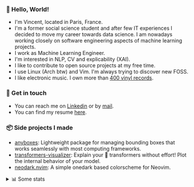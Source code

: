 ### 👋 Hello, World!

- I'm Vincent, located in Paris, France.
- I'm a former social science student and after few IT experiences I decided to move my career towards data science. I am nowadays working closely on software engineering aspects of machine learning projects.
- I work as Machine Learning Engineer.
- I'm interested in NLP, CV and explicability (XAI).
- I like to contribute to open source projects at my free time.
- I use Linux (Arch btw) and Vim. I'm always trying to discover new FOSS.
- I like electronic music. I own more than [400 vinyl records](https://www.discogs.com/user/Voigt_Kampff/collection).

### 🔗 Get in touch

- You can reach me on [Linkedin](https://www.linkedin.com/in/vincent-duchauffour-3a9641155/) or by [mail](mailto:vincent.duchauffour@proton.me).
- You can find my resume [here](https://raw.githubusercontent.com/VDuchauffour/resume/main/resume.pdf).

### 📦 Side projects I made

- [anyboxes](https://github.com/VDuchauffour/anyboxes): Lightweight package for managing bounding boxes that works seamlessly with most computing frameworks.
- [transformers-visualizer](https://github.com/VDuchauffour/transformers-visualizer): Explain your 🤗 transformers without effort! Plot the internal behavior of your model. 
- [neodark.nvim](https://github.com/VDuchauffour/neodark.nvim): A simple onedark based colorscheme for Neovim.

<details><summary>📊 Some stats</summary>  
  
<p align="center">
  <img alt="VDuchauffour's github stats" src="https://github-readme-stats.vercel.app/api?username=VDuchauffour&include_all_commits=true&show_icons=true&theme=react"/>
  <br />
  <img alt="VDuchauffour's streak stats" src="https://streak-stats.demolab.com?user=VDuchauffour&theme=react"/>
  <br />
  <img alt="VDuchauffour's language stats" src="https://github-readme-stats.vercel.app/api/top-langs/?username=VDuchauffour&count_private=true&include_all_commits=true&show_icons=true&layout=compact&theme=react"/>
  <!--   <br />
  <img alt="VDuchauffour's Wakatime stats" src="https://github-readme-stats.vercel.app/api/wakatime?username=VDuchauffour&theme=react"/> -->
</p>

#### 🧭 Wakatime stats
<!--START_SECTION:waka-->
![Code Time](http://img.shields.io/badge/Code%20Time-800%20hrs%2013%20mins-blue)

![Lines of code](https://img.shields.io/badge/From%20Hello%20World%20I%27ve%20Written-61.7%20thousand%20lines%20of%20code-blue)

**🐱 My GitHub Data** 

> 📦 43.4 kB Used in GitHub's Storage 
 > 
> 🏆 1,579 Contributions in the Year 2023
 > 
> 🚫 Not Opted to Hire
 > 
> 📜 8 Public Repositories 
 > 
> 🔑 1 Private Repositories 
 > 
**I'm a Night 🦉** 

```text
🌞 Morning                38 commits          █░░░░░░░░░░░░░░░░░░░░░░░░   05.96 % 
🌆 Daytime                233 commits         █████████░░░░░░░░░░░░░░░░   36.52 % 
🌃 Evening                208 commits         ████████░░░░░░░░░░░░░░░░░   32.60 % 
🌙 Night                  159 commits         ██████░░░░░░░░░░░░░░░░░░░   24.92 % 
```
📅 **I'm Most Productive on Wednesday** 

```text
Monday                   137 commits         █████░░░░░░░░░░░░░░░░░░░░   21.47 % 
Tuesday                  61 commits          ██░░░░░░░░░░░░░░░░░░░░░░░   09.56 % 
Wednesday                156 commits         ██████░░░░░░░░░░░░░░░░░░░   24.45 % 
Thursday                 122 commits         █████░░░░░░░░░░░░░░░░░░░░   19.12 % 
Friday                   76 commits          ███░░░░░░░░░░░░░░░░░░░░░░   11.91 % 
Saturday                 20 commits          █░░░░░░░░░░░░░░░░░░░░░░░░   03.13 % 
Sunday                   66 commits          ███░░░░░░░░░░░░░░░░░░░░░░   10.34 % 
```


📊 **This Week I Spent My Time On** 

```text
💬 Programming Languages: 
Text                     3 hrs 58 mins       ████████░░░░░░░░░░░░░░░░░   32.05 % 
C++                      3 hrs 46 mins       ████████░░░░░░░░░░░░░░░░░   30.49 % 
Diff                     1 hr 44 mins        ████░░░░░░░░░░░░░░░░░░░░░   14.01 % 
Python                   50 mins             ██░░░░░░░░░░░░░░░░░░░░░░░   06.76 % 
Other                    34 mins             █░░░░░░░░░░░░░░░░░░░░░░░░   04.70 % 
```


 Last Updated on 15/08/2023 00:32:45 UTC
<!--END_SECTION:waka-->
</details>
